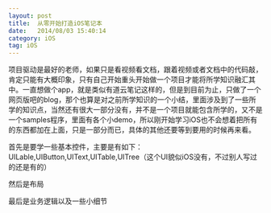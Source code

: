 ```yaml
---
layout: post
title:  从零开始打造iOS笔记本
date:   2014/08/03 15:40:14 
category: iOS
tag: iOS
---
```


项目驱动是最好的老师，如果只是看视频看文档，跟着视频或者文档中的代码敲，肯定只能有大概印象，只有自己开始重头开始做一个项目才能将所学知识融汇其中。一直想做个app，就是类似有道云笔记这样的，但是到目前为止，只做了一个网页版吧的blog，那个也算是对之前所学知识的一个小结，里面涉及到了一些所学的知识点，当然还有很大一部分没有，并不是一个项目就能包含所学的，又不是一个samples程序，里面有各个小demo，所以刚开始学习iOS也不会想着把所有的东西都加在上面，只是一部分而已，具体的其他还要等到要用的时候再来看。


首先是要学一些基本控件，主要是有如下：
UILable,UIButton,UIText,UITable,UITree（这个UI貌似iOS没有，不过别人写过的还是有的）

然后是布局

最后是业务逻辑以及一些小细节
